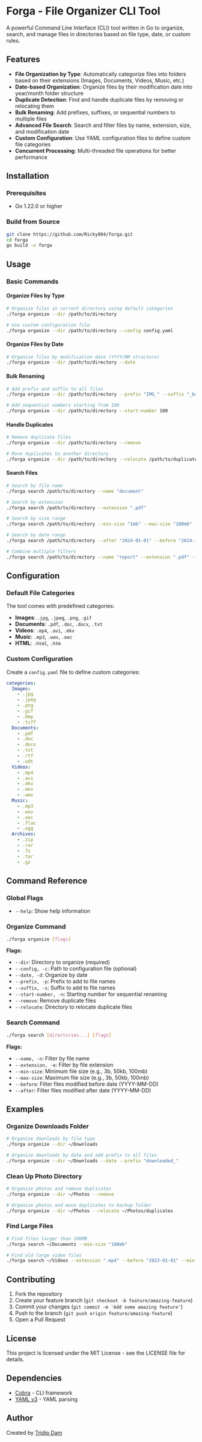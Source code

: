 # Forga - File Organizer CLI Tool

A powerful Command Line Interface (CLI) tool written in Go to organize, search, and manage files in directories based on file type, date, or custom rules.

## Features

- **File Organization by Type**: Automatically categorize files into folders based on their extensions (Images, Documents, Videos, Music, etc.)
- **Date-based Organization**: Organize files by their modification date into year/month folder structure
- **Duplicate Detection**: Find and handle duplicate files by removing or relocating them
- **Bulk Renaming**: Add prefixes, suffixes, or sequential numbers to multiple files
- **Advanced File Search**: Search and filter files by name, extension, size, and modification date
- **Custom Configuration**: Use YAML configuration files to define custom file categories
- **Concurrent Processing**: Multi-threaded file operations for better performance

## Installation

### Prerequisites
- Go 1.22.0 or higher

### Build from Source
```bash
git clone https://github.com/Ricky004/forga.git
cd forga
go build -o forga
```

## Usage

### Basic Commands

#### Organize Files by Type
```bash
# Organize files in current directory using default categories
./forga organize --dir /path/to/directory

# Use custom configuration file
./forga organize --dir /path/to/directory --config config.yaml
```

#### Organize Files by Date
```bash
# Organize files by modification date (YYYY/MM structure)
./forga organize --dir /path/to/directory --date
```

#### Bulk Renaming
```bash
# Add prefix and suffix to all files
./forga organize --dir /path/to/directory --prefix "IMG_" --suffix "_backup"

# Add sequential numbers starting from 100
./forga organize --dir /path/to/directory --start-number 100
```

#### Handle Duplicates
```bash
# Remove duplicate files
./forga organize --dir /path/to/directory --remove

# Move duplicates to another directory
./forga organize --dir /path/to/directory --relocate /path/to/duplicates
```

#### Search Files
```bash
# Search by file name
./forga search /path/to/directory --name "document"

# Search by extension
./forga search /path/to/directory --extension ".pdf"

# Search by size range
./forga search /path/to/directory --min-size "1mb" --max-size "100mb"

# Search by date range
./forga search /path/to/directory --after "2024-01-01" --before "2024-12-31"

# Combine multiple filters
./forga search /path/to/directory --name "report" --extension ".pdf" --min-size "500kb"
```

## Configuration

### Default File Categories

The tool comes with predefined categories:

- **Images**: `.jpg`, `.jpeg`, `.png`, `.gif`
- **Documents**: `.pdf`, `.doc`, `.docx`, `.txt`
- **Videos**: `.mp4`, `.avi`, `.mkv`
- **Music**: `.mp3`, `.wav`, `.aac`
- **HTML**: `.html`, `.htm`

### Custom Configuration

Create a `config.yaml` file to define custom categories:

```yaml
categories:
  Images:
    - .jpg
    - .jpeg
    - .png
    - .gif
    - .bmp
    - .tiff
  Documents:
    - .pdf
    - .doc
    - .docx
    - .txt
    - .rtf
    - .odt
  Videos:
    - .mp4
    - .avi
    - .mkv
    - .mov
    - .wmv
  Music:
    - .mp3
    - .wav
    - .aac
    - .flac
    - .ogg
  Archives:
    - .zip
    - .rar
    - .7z
    - .tar
    - .gz
```

## Command Reference

### Global Flags
- `--help`: Show help information

### Organize Command
```bash
./forga organize [flags]
```

**Flags:**
- `--dir`: Directory to organize (required)
- `--config, -c`: Path to configuration file (optional)
- `--date, -d`: Organize by date
- `--prefix, -p`: Prefix to add to file names
- `--suffix, -s`: Suffix to add to file names
- `--start-number, -n`: Starting number for sequential renaming
- `--remove`: Remove duplicate files
- `--relocate`: Directory to relocate duplicate files

### Search Command
```bash
./forga search [directories...] [flags]
```

**Flags:**
- `--name, -n`: Filter by file name
- `--extension, -e`: Filter by file extension
- `--min-size`: Minimum file size (e.g., 3b, 50kb, 100mb)
- `--max-size`: Maximum file size (e.g., 3b, 50kb, 100mb)
- `--before`: Filter files modified before date (YYYY-MM-DD)
- `--after`: Filter files modified after date (YYYY-MM-DD)

## Examples

### Organize Downloads Folder
```bash
# Organize downloads by file type
./forga organize --dir ~/Downloads

# Organize downloads by date and add prefix to all files
./forga organize --dir ~/Downloads --date --prefix "downloaded_"
```

### Clean Up Photo Directory
```bash
# Organize photos and remove duplicates
./forga organize --dir ~/Photos --remove

# Organize photos and move duplicates to backup folder
./forga organize --dir ~/Photos --relocate ~/Photos/duplicates
```

### Find Large Files
```bash
# Find files larger than 100MB
./forga search ~/Documents --min-size "100mb"

# Find old large video files
./forga search ~/Videos --extension ".mp4" --before "2023-01-01" --min-size "1gb"
```

## Contributing

1. Fork the repository
2. Create your feature branch (`git checkout -b feature/amazing-feature`)
3. Commit your changes (`git commit -m 'Add some amazing feature'`)
4. Push to the branch (`git push origin feature/amazing-feature`)
5. Open a Pull Request

## License

This project is licensed under the MIT License - see the LICENSE file for details.

## Dependencies

- [Cobra](https://github.com/spf13/cobra) - CLI framework
- [YAML v3](https://gopkg.in/yaml.v3) - YAML parsing

## Author

Created by [Tridip Dam](https://github.com/Ricky004)